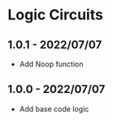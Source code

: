 # Logic Circuits

<!-- Unreleased -->

## 1.0.1 - 2022/07/07
- Add Noop function

## 1.0.0 - 2022/07/07
- Add base code logic
